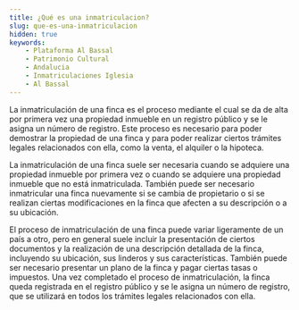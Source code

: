 ```yaml
---
title: ¿Qué es una inmatriculacion?
slug: que-es-una-inmatriculacion
hidden: true
keywords: 
    - Plataforma Al Bassal
    - Patrimonio Cultural
    - Andalucia
    - Inmatriculaciones Iglesia
    - Al Bassal
---
```

La inmatriculación de una finca es el proceso mediante el cual se da de alta por primera vez una propiedad inmueble en un registro público y se le asigna un número de registro. Este proceso es necesario para poder demostrar la propiedad de una finca y para poder realizar ciertos trámites legales relacionados con ella, como la venta, el alquiler o la hipoteca.

La inmatriculación de una finca suele ser necesaria cuando se adquiere una propiedad inmueble por primera vez o cuando se adquiere una propiedad inmueble que no está inmatriculada. También puede ser necesario inmatricular una finca nuevamente si se cambia de propietario o si se realizan ciertas modificaciones en la finca que afecten a su descripción o a su ubicación.

El proceso de inmatriculación de una finca puede variar ligeramente de un país a otro, pero en general suele incluir la presentación de ciertos documentos y la realización de una descripción detallada de la finca, incluyendo su ubicación, sus linderos y sus características. También puede ser necesario presentar un plano de la finca y pagar ciertas tasas o impuestos. Una vez completado el proceso de inmatriculación, la finca queda registrada en el registro público y se le asigna un número de registro, que se utilizará en todos los trámites legales relacionados con ella.